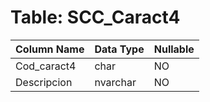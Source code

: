 # Table: SCC_Caract4

| Column Name | Data Type | Nullable |
|-------------|-----------|----------|
| Cod_caract4 | char | NO |
| Descripcion | nvarchar | NO |
